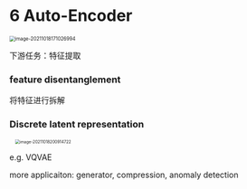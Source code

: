 # 6 Auto-Encoder

<img src="C:\Users\10417\AppData\Roaming\Typora\typora-user-images\image-20211018171026994.png" alt="image-20211018171026994" style="zoom:60%;" />

下游任务：特征提取

### feature disentanglement

将特征进行拆解



### Discrete latent representation

<img src="C:\Users\10417\AppData\Roaming\Typora\typora-user-images\image-20211018200914722.png" alt="image-20211018200914722" style="zoom:50%; margin-left:20px" />

e.g. VQVAE



more applicaiton: generator, compression, anomaly detection 
